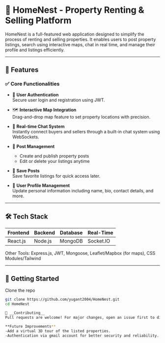 # 🏡 HomeNest - Property Renting & Selling Platform

HomeNest is a full-featured web application designed to simplify the process of renting and selling properties. It enables users to post property listings, 
search using interactive maps, chat in real time, and manage their profile and listings efficiently.

---

## 🚀 Features

### ✅ Core Functionalities
- 🔐 **User Authentication**  
  Secure user login and registration using JWT.

- 🗺️ **Interactive Map Integration**  
  Drag-and-drop map feature to set property locations with precision.

- 💬 **Real-time Chat System**  
  Instantly connect buyers and sellers through a built-in chat system using WebSockets.

- 📂 **Post Management**  
  - Create and publish property posts  
  - Edit or delete your listings anytime

- 💾 **Save Posts**  
  Save favorite listings for quick access later.

- 👤 **User Profile Management**  
  Update personal information including name, bio, contact details, and more.

---

## 🛠️ Tech Stack

| Frontend | Backend | Database | Real-Time |
|----------|---------|----------|-----------|
| React.js | Node.js | MongoDB  | Socket.IO |

Other Tools: Express.js, JWT, Mongoose, Leaflet/Mapbox (for maps), CSS Modules/Tailwind

---


## 🔧 Getting Started

 Clone the repo
```bash
git clone https://github.com/yugant2004/HomeNest.git
cd HomeNest

🙌 __Contributing__
Pull requests are welcome! For major changes, open an issue first to discuss what you’d like to change.

**Future Improvements**
-Add a virtual 3D tour of the listed properties.
-Authentication via gmail account for better security and reliability.

